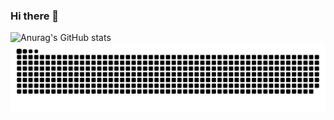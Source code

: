 ### Hi there 👋

![Anurag's GitHub stats](https://github-readme-stats.vercel.app/api?username=lipeiv&count_private=true&show_icons=true&theme=radical)
![](https://raw.githubusercontent.com/lipeiv/lipeiv/main/assets/github-contribution-grid-snake.svg)

